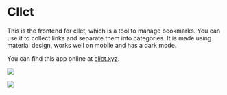 # Cllct

This is the frontend for cllct, which is a tool to manage bookmarks. You can use it to collect links and separate them into categories. It is made using material design, works well on mobile and has a dark mode.

You can find this app online at [cllct.xyz](http://cllct.xyz).

![](https://i.imgur.com/azYHZDw.png)

![](https://i.imgur.com/Djygy5N.png)
